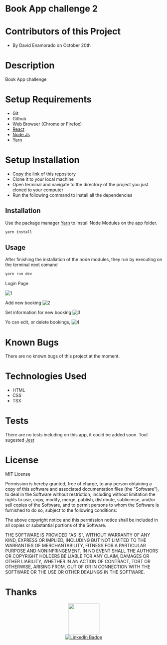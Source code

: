 # Book App challenge 2

# Contributors of this Project
* By David Enamorado on October 20th

# Description
Book App challenge

# Setup Requirements
* Git
* Github
* Web Browser (Chrome or Firefox)
* [React](https://es.reactjs.org/)
* [Node Js](https://nodejs.org/en/ )
* [Yarn](https://classic.yarnpkg.com/) 

# Setup Installation
* Copy the link of this repository
* Clone it to your local machine
* Open terminal and navigate to the directory of the project you just cloned to your computer
* Run the following command to install all the dependencies

## Installation

Use the package manager [Yarn](https://classic.yarnpkg.com/) to install Node Modules on the app folder. 

```bash
yarn install
```
## Usage

After finishing the installation of the node modules, they run by executing on the terminal next comand

```bash
yarn run dev
```
Login Page

![1](https://user-images.githubusercontent.com/26368576/196993764-8e85d07b-e186-4a70-a1c2-469c34ccd817.png)

Add new booking
![2](https://user-images.githubusercontent.com/26368576/196993811-8014d0a0-32e6-4d36-a4a5-49026d0e7590.png)

Set information for new booking
![3](https://user-images.githubusercontent.com/26368576/196993873-9ba2eca3-ad34-45d0-b3d6-c8b17f493d15.png)

Yo can edit, or delete bookings,
![4](https://user-images.githubusercontent.com/26368576/196993959-9e6760c3-8d12-461f-9cd4-6607f42f2bd9.png)

# Known Bugs
There are no known bugs of this project at the moment.

# Technologies Used
* HTML
* CSS
* TSX

# Tests

There are no tests including on this app, it could be added soon. Tool sugested [Jest](https://jestjs.io/) 

# License
MIT License

Permission is hereby granted, free of charge, to any person obtaining
a copy of this software and associated documentation files (the
"Software"), to deal in the Software without restriction, including
without limitation the rights to use, copy, modify, merge, publish,
distribute, sublicense, and/or sell copies of the Software, and to
permit persons to whom the Software is furnished to do so, subject to
the following conditions:

The above copyright notice and this permission notice shall be
included in all copies or substantial portions of the Software.

THE SOFTWARE IS PROVIDED "AS IS", WITHOUT WARRANTY OF ANY KIND,
EXPRESS OR IMPLIED, INCLUDING BUT NOT LIMITED TO THE WARRANTIES OF
MERCHANTABILITY, FITNESS FOR A PARTICULAR PURPOSE AND
NONINFRINGEMENT. IN NO EVENT SHALL THE AUTHORS OR COPYRIGHT HOLDERS BE
LIABLE FOR ANY CLAIM, DAMAGES OR OTHER LIABILITY, WHETHER IN AN ACTION
OF CONTRACT, TORT OR OTHERWISE, ARISING FROM, OUT OF OR IN CONNECTION
WITH THE SOFTWARE OR THE USE OR OTHER DEALINGS IN THE SOFTWARE.

# Thanks

<div id="header" align="center">
  <img src="https://media.giphy.com/media/M9gbBd9nbDrOTu1Mqx/giphy.gif" width="100"/>
</div>

<div id="badges" align="center">
  <a href="https://www.linkedin.com/in/jeamoradoc/">
    <img src="https://img.shields.io/badge/LinkedIn-blue?style=for-the-badge&logo=linkedin&logoColor=white" alt="LinkedIn Badge"/>
  </a>
</div>
